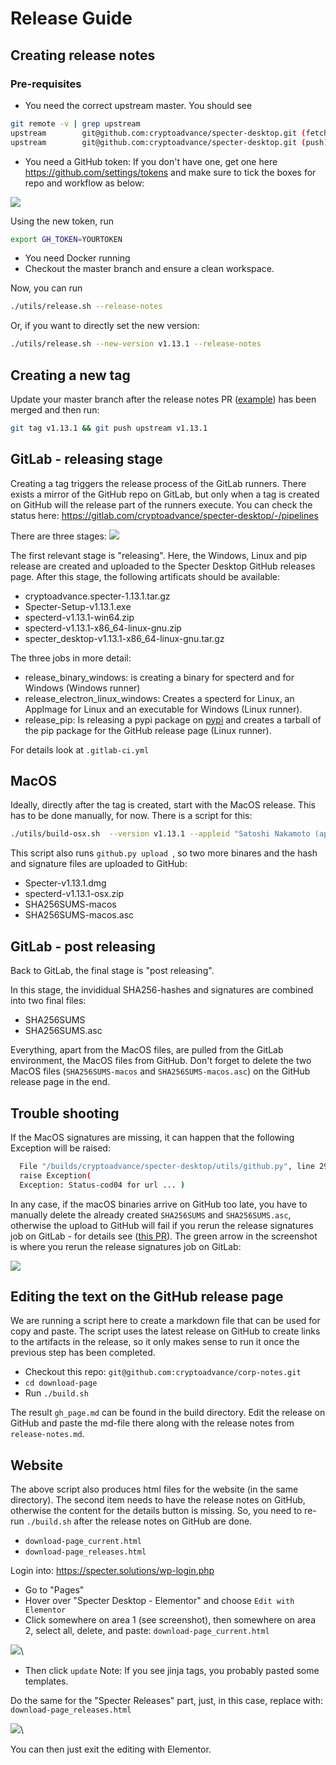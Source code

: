 # Release Guide

## Creating release notes
### Pre-requisites
- You need the correct upstream master. You should see
```bash 
git remote -v | grep upstream                                                                  
upstream        git@github.com:cryptoadvance/specter-desktop.git (fetch)
upstream        git@github.com:cryptoadvance/specter-desktop.git (push)
```
- You need a GitHub token:
If you don't have one, get one here https://github.com/settings/tokens and make sure to tick the boxes for repo and workflow as below:

![](./images/release-guide/github-token.png)

Using the new token, run
 ```bash
 export GH_TOKEN=YOURTOKEN
 ```
- You need Docker running
- Checkout the master branch and ensure a clean workspace.

Now, you can run
```bash
./utils/release.sh --release-notes
```
Or, if you want to directly set the new version:
```bash
./utils/release.sh --new-version v1.13.1 --release-notes
```
## Creating a new tag
Update your master branch after the release notes PR ([example](https://github.com/cryptoadvance/specter-desktop/commit/65ff6959d7fd85cba745e4d454b30031839f857f/)) has been merged and then run:
```bash
git tag v1.13.1 && git push upstream v1.13.1
```
## GitLab - releasing stage
Creating a tag triggers the release process of the GitLab runners. 
There exists a mirror  of the GitHub repo on GitLab, but only when a tag is created on GitHub will the release part of the runners execute. You can check the status here: 
https://gitlab.com/cryptoadvance/specter-desktop/-/pipelines

There are three stages:
![](./images/release-guide/overview-gitlab-pipline.png)

The first relevant stage is "releasing". Here, the Windows, Linux and pip release are created and uploaded to the Specter Desktop GitHub releases page. After this stage, the following artificats should be available:

- cryptoadvance.specter-1.13.1.tar.gz
- Specter-Setup-v1.13.1.exe
- specterd-v1.13.1-win64.zip
- specterd-v1.13.1-x86_64-linux-gnu.zip
- specter_desktop-v1.13.1-x86_64-linux-gnu.tar.gz

The three jobs in more detail:
- release_binary_windows: is creating a binary for specterd and for Windows (Windows runner)
- release_electron_linux_windows: Creates a specterd for Linux, an AppImage for Linux and an executable for Windows (Linux runner).
- release_pip: Is releasing a pypi package on [pypi](https://pypi.org/project/cryptoadvance.specter/) and creates a tarball of the pip package for the GitHub release page (Linux runner). 

For details look at `.gitlab-ci.yml`

## MacOS
Ideally, directly after the tag is created, start with the MacOS release. This has to be done manually, for now. There is a script for this:
```bash
./utils/build-osx.sh  --version v1.13.1 --appleid "Satoshi Nakamoto (appleid)" --mail "satoshi@gmx.com" make-hash specterd electron sign upload
```

This script also runs `github.py upload `, so two more binares and the hash and signature files are uploaded to GitHub:

- Specter-v1.13.1.dmg
- specterd-v1.13.1-osx.zip
- SHA256SUMS-macos
- SHA256SUMS-macos.asc

## GitLab - post releasing
Back to GitLab, the final stage is "post releasing". 

In this stage, the invididual SHA256-hashes and signatures are combined into two final files:
- SHA256SUMS
- SHA256SUMS.asc

Everything, apart from the MacOS files, are pulled from the GitLab environment, the MacOS files from GitHub.
Don't forget to delete the two MacOS files (`SHA256SUMS-macos` and `SHA256SUMS-macos.asc`) on the GitHub release page in the end.

## Trouble shooting
If the MacOS signatures are missing, it can happen that the following Exception will be raised:
```bash
  File "/builds/cryptoadvance/specter-desktop/utils/github.py", line 295, in download_artifact
  raise Exception(
  Exception: Status-cod04 for url ... )
```
In any case, if the macOS binaries arrive on GitHub too late, you have to manually delete the already created `SHA256SUMS` and `SHA256SUMS.asc`, otherwise the upload to GitHub will fail if you rerun the release signatures job on GitLab - for details see ([this PR](https://github.com/cryptoadvance/specter-desktop/pull/689)). The green arrow in the screenshot is where you rerun the release signatures job on GitLab:

![](./images/release-guide/rerun-release-signatures.png)

## Editing the text on the GitHub release page
We are running a script here to create a markdown file that can be used for copy and paste. The script uses the latest release on GitHub to create links to the artifacts in the release, so it only makes sense to run it once the previous step has been completed. 
- Checkout this repo: `git@github.com:cryptoadvance/corp-notes.git`
- `cd download-page`
- Run `./build.sh`

The result `gh_page.md` can be found in the build directory.
Edit the release on GitHub and paste the md-file there along with the release notes from `release-notes.md`.

## Website 
The above script also produces html files for the website (in the same directory). The second item needs to have the release notes on GitHub, otherwise the content for the details button is missing. So, you need to re-run `./build.sh` after the release notes on GitHub are done.
- `download-page_current.html`
- `download-page_releases.html`

Login into: https://specter.solutions/wp-login.php

- Go to "Pages"
- Hover over "Specter Desktop - Elementor" and choose `Edit with Elementor`
- Click somewhere on area 1 (see screenshot), then somewhere on area 2, select all, delete, and paste: `download-page_current.html`

![](./images/release-guide/website-1.png)\
- Then click `update`
Note: If you see jinja tags, you probably pasted some templates.

Do the same for the "Specter Releases" part, just, in this case, replace with:\
`download-page_releases.html`

![](./images/release-guide/website-2.png)\

You can then just exit the editing with Elementor.

